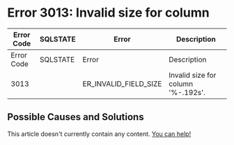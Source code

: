
# Error 3013: Invalid size for column


| Error Code | SQLSTATE | Error | Description |
| --- | --- | --- | --- |
| Error Code | SQLSTATE | Error | Description |
| 3013 |  | ER_INVALID_FIELD_SIZE | Invalid size for column '%-.192s'. |




## Possible Causes and Solutions


This article doesn't currently contain any content. [You can help!](/en/writing-and-editing-knowledge-base-articles/)

